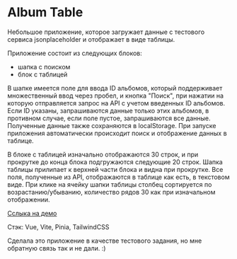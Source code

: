 # Album Table
Небольшое приложение, которое загружает данные с тестового сервиса jsonplaceholder и отображает в виде таблицы.

Приложение состоит из следующих блоков:
- шапка с поиском
- блок с таблицей

В шапке имеется поле для ввода ID альбомов, который поддерживает множественный ввод через пробел, и кнопка "Поиск", при нажатии на которую отправляется запрос на API с учетом введенных ID альбомов. Если ID указаны, запрашиваются данные только этих альбомов, в противном случае, если поле пустое, запрашиваются все данные. Полученные данные также сохраняются в localStorage. При запуске приложения автоматически происходит поиск и отображение данных в таблице.  

В блоке с таблицей изначально отображаются 30 строк, и при прокрутке до конца блока подгружаются следующие 20 строк. Шапка таблицы прилипает к верхней части блока и видна при прокрутке. Все поля, полученные из API, отображаются в таблице как есть, в текстовом виде. При клике на ячейку шапки таблицы столбец сортируется по возрастанию/убыванию, количество рядов 30 как при изначальном отображении.

[Сслыка на демо](https://album-table.vercel.app/)

Стэк: Vue, Vite, Pinia, TailwindCSS

Сделала это приложение в качестве тестового задания, но мне обратную связь так и не дали. :)
